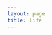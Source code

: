 ```yaml
---
layout: page
title: Life
---
```

<style>
.list li:hover{box-shadow:0 2px 3px -2px rgba(0,0,0,0.6);-webkit-box-shadow:0 2px 3px -2px rgba(0,0,0,0.6);-moz-box-shadow:0 2px 3px -2px rgba(0,0,0,0.6);-o-box-shadow:0 2px 3px -2px rgba(0,0,0,0.6);}
.list{overflow:hidden;zoom:1;}
.list ul{margin:-21px 0 0 -21px;padding:1px 2px 3px;position:relative;}
.list li,.link{float:left;width:230px;overflow:hidden;}
.list .post{width:230px;margin:21px 0 0 21px;float: left;}
.link{position:relative;display:block;background:#fff;cursor:pointer;}
.img{display:block;position:relative;width:100%;height:170px;overflow:hidden;cursor:pointer;}
.img img{display:block;width:115%;}
.arr{position:absolute;top:0;left:0;width:100%;height:100%;background-position:999px 999px;}
.arr span{position:absolute;right:18px;bottom:0;width:16px;height:8px;overflow:hidden;background-position:0 0;cursor:pointer;}
.text{display:block;width:200px;overflow:hidden;margin:15px auto 10px;line-height:21px;color:#aaa;cursor:pointer;word-wrap:break-word;word-break:break-all;}
.text strong,.text em{display:block;font-weight:normal;}
.text em img{width:115%;}
.text strong{margin:0 0 4px;color:#606060;}
.link:hover .text strong{color:#333;}
.link:hover .text em{color:#999}
<style>
<div class="lifefall">
    <ul id="lifecontent">
    {% for drip in site.categories.life %}
	{% if drip.driptype == 'article' %}
        	<li class="article post" >
                	<a href="{{ drip.url }}" class="link">
			    <span class="text">
				<strong>{{ drip.title }}</strong>
				<em>{{ drip.description }}</em>
			    </span>
			</a>
            	</li>
	{% else %}
		<li class="photo post">
			<a href="{{ drip.url }}" class="link">
			    <span class="img">
				<img src="/images/life/{{ drip.image }}">
				<span class="arr"><span></span></span>
				<span class="text">
				    <em>{{ drip.description  }}</em>
				</span>
			    </span>
			</a>
		</li>    
	{% endif %}
    {% endfor %}
    </ul>
</div>
<script type="text/javascript">

	YONZEO.includeScript('/js/jquery.masonry.min.js',function(){});
	$(document).ready(function(){
   	    $('#lifecontent').masonry({
    		itemSelector : '.post',
    		columnWidth : 251
  	    });
	});
</script>
